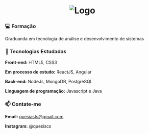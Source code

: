 <h1 align="center">
<!--   <img alt="Ícone do projeto" title="Terminal" src=".github/" width="100px" /> -->
   <img alt="Logo" src="">
</h1>
</p>

### 💻 Formação
Graduanda em tecnologia de análise e desenvolvimento de sistemas

### 🚀 Tecnologias Estudadas
**Front-end:** HTML5, CSS3 

**Em processo de estudo:** ReactJS, Angular

**Back-end:** NodeJs, MongoDB, PostgreSQL

**Linguagem de programação:** Javascript e Java

### 📫 Contate-me 
**Email:** quesiasts@gmail.com

**Instagram:** @quesiacs

